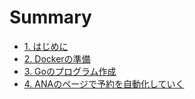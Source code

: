 # Summary

- [1. はじめに](./chapter_1.md)
- [2. Dockerの準備](./chapter_2.md)
- [3. Goのプログラム作成](./chapter_3.md)
- [4. ANAのページで予約を自動化していく](./chapter_4.md)